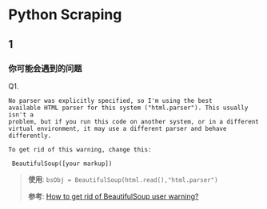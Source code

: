 # Python Scraping 


## 1 






### 你可能会遇到的问题

Q1. 

```
No parser was explicitly specified, so I'm using the best
available HTML parser for this system ("html.parser"). This usually isn't a
problem, but if you run this code on another system, or in a different
virtual environment, it may use a different parser and behave differently.

To get rid of this warning, change this:

 BeautifulSoup([your markup])
```

> **使用**: ```bsObj = BeautifulSoup(html.read(),"html.parser")```
> 
> **参考**: [How to get rid of BeautifulSoup user warning?](https://stackoverflow.com/questions/33511544/how-to-get-rid-of-beautifulsoup-user-warning)




